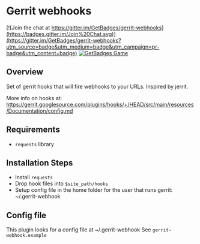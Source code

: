 Gerrit webhooks
===============

[![Join the chat at https://gitter.im/GetBadges/gerrit-webhooks](https://badges.gitter.im/Join%20Chat.svg)](https://gitter.im/GetBadges/gerrit-webhooks?utm_source=badge&utm_medium=badge&utm_campaign=pr-badge&utm_content=badge)
[![GetBadges Game](https://getbadges-gerrit-webhooks.getbadges.io/shield/company/getbadges-gerrit-webhooks)](https://getbadges-gerrit-webhooks.getbadges.io/?ref=shield-game)

Overview
--------
Set of gerrit hooks that will fire webhooks to your URLs. Inspired by jerrit.

More info on hooks at:
https://gerrit.googlesource.com/plugins/hooks/+/HEAD/src/main/resources/Documentation/config.md

Requirements
------------
 - `requests` library

Installation Steps
-------------------
 - Install `requests`
 - Drop hook files into `$site_path/hooks`
 - Setup config file in the home folder for the user that runs gerrit: ~/.gerrit-webhook

Config file
------------
This plugin looks for a config file at ~/.gerrit-webhook
See `gerrit-webhook.example`
